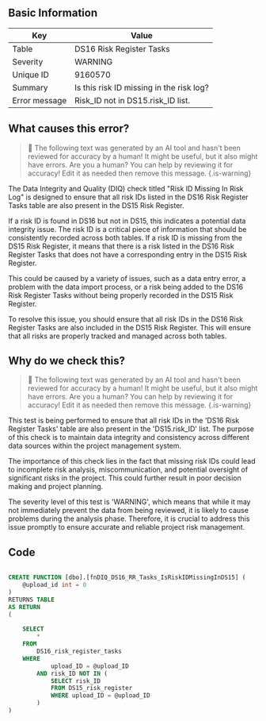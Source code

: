 ## Basic Information
| Key         | Value          |
|-------------|----------------|
| Table       | DS16 Risk Register Tasks |
| Severity    | WARNING |
| Unique ID   | 9160570   |
| Summary     | Is this risk ID missing in the risk log? |
| Error message | Risk_ID not in DS15.risk_ID list. |

## What causes this error?

> :robot: The following text was generated by an AI tool and hasn't been reviewed for accuracy by a human! It might be useful, but it also might have errors. Are you a human? You can help by reviewing it for accuracy! Edit it as needed then remove this message.
{.is-warning}

The Data Integrity and Quality (DIQ) check titled "Risk ID Missing In Risk Log" is designed to ensure that all risk IDs listed in the DS16 Risk Register Tasks table are also present in the DS15 Risk Register. 

If a risk ID is found in DS16 but not in DS15, this indicates a potential data integrity issue. The risk ID is a critical piece of information that should be consistently recorded across both tables. If a risk ID is missing from the DS15 Risk Register, it means that there is a risk listed in the DS16 Risk Register Tasks that does not have a corresponding entry in the DS15 Risk Register. 

This could be caused by a variety of issues, such as a data entry error, a problem with the data import process, or a risk being added to the DS16 Risk Register Tasks without being properly recorded in the DS15 Risk Register. 

To resolve this issue, you should ensure that all risk IDs in the DS16 Risk Register Tasks are also included in the DS15 Risk Register. This will ensure that all risks are properly tracked and managed across both tables.
## Why do we check this?

> :robot: The following text was generated by an AI tool and hasn't been reviewed for accuracy by a human! It might be useful, but it also might have errors. Are you a human? You can help by reviewing it for accuracy! Edit it as needed then remove this message.
{.is-warning}

This test is being performed to ensure that all risk IDs in the 'DS16 Risk Register Tasks' table are also present in the 'DS15.risk_ID' list. The purpose of this check is to maintain data integrity and consistency across different data sources within the project management system. 

The importance of this check lies in the fact that missing risk IDs could lead to incomplete risk analysis, miscommunication, and potential oversight of significant risks in the project. This could further result in poor decision making and project planning. 

The severity level of this test is 'WARNING', which means that while it may not immediately prevent the data from being reviewed, it is likely to cause problems during the analysis phase. Therefore, it is crucial to address this issue promptly to ensure accurate and reliable project risk management.
## Code

```sql

CREATE FUNCTION [dbo].[fnDIQ_DS16_RR_Tasks_IsRiskIDMissingInDS15] (
	@upload_id int = 0
)
RETURNS TABLE
AS RETURN
(
	
	SELECT 
		*
	FROM 
		DS16_risk_register_tasks
	WHERE 
			upload_ID = @upload_ID
		AND risk_ID NOT IN (
			SELECT risk_ID
			FROM DS15_risk_register
			WHERE upload_ID = @upload_ID
		)
)
```
